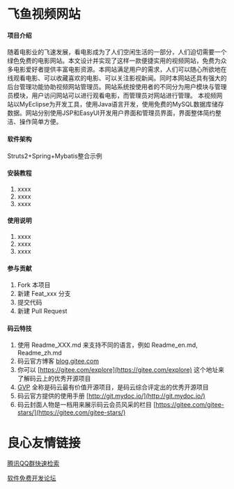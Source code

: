 # 飞鱼视频网站

#### 项目介绍
随着电影业的飞速发展，看电影成为了人们空闲生活的一部分，人们迫切需要一个绿色免费的电影网站。本文设计并实现了这样一款便捷实用的视频网站，免费为众多电影爱好者提供丰富电影资源。本网站满足用户的需求，人们可以随心所欲地在线观看电影、可以收藏喜欢的电影、可以关注影视新闻。同时本网站还具有强大的后台管理功能协助视频网站管理员。网站系统按使用者的不同分为用户模块与管理员模块，用户访问网站可以进行观看电影，而管理员对网站进行管理。
本视频网站以MyEclipse为开发工具，使用Java语言开发，使用免费的MySQL数据库储存数据。网站分别使用JSP和EasyUI开发用户界面和管理员界面，界面整体简约整洁、操作简单方便。


#### 软件架构
Struts2+Spring+Mybatis整合示例


#### 安装教程

1. xxxx
2. xxxx
3. xxxx

#### 使用说明

1. xxxx
2. xxxx
3. xxxx

#### 参与贡献

1. Fork 本项目
2. 新建 Feat_xxx 分支
3. 提交代码
4. 新建 Pull Request


#### 码云特技

1. 使用 Readme\_XXX.md 来支持不同的语言，例如 Readme\_en.md, Readme\_zh.md
2. 码云官方博客 [blog.gitee.com](https://blog.gitee.com)
3. 你可以 [https://gitee.com/explore](https://gitee.com/explore) 这个地址来了解码云上的优秀开源项目
4. [GVP](https://gitee.com/gvp) 全称是码云最有价值开源项目，是码云综合评定出的优秀开源项目
5. 码云官方提供的使用手册 [http://git.mydoc.io/](http://git.mydoc.io/)
6. 码云封面人物是一档用来展示码云会员风采的栏目 [https://gitee.com/gitee-stars/](https://gitee.com/gitee-stars/)

 # 良心友情链接

[腾讯QQ群快速检索](http://u.720life.cn/s/8cf73f7c)

[软件免费开发论坛](http://u.720life.cn/s/bbb01dc0)